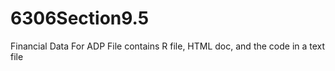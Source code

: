 # 6306Section9.5
Financial Data For ADP
File contains R file, HTML doc, and the code in a text file
